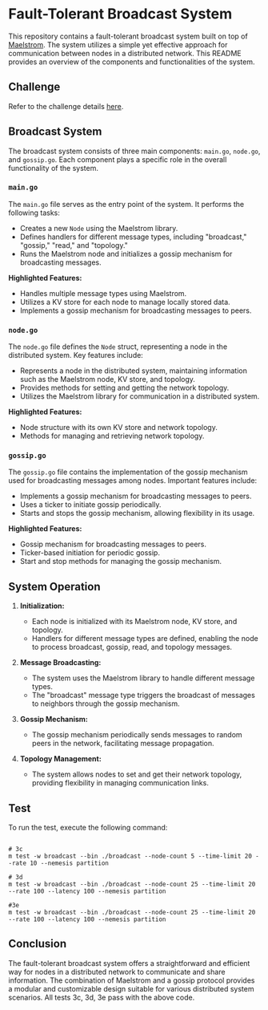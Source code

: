 # Fault-Tolerant Broadcast System

This repository contains a fault-tolerant broadcast system built on top of [Maelstrom](https://github.com/jepsen-io/maelstrom). The system utilizes a simple yet effective approach for communication between nodes in a distributed network. This README provides an overview of the components and functionalities of the system.

## Challenge

Refer to the challenge details [here](https://fly.io/dist-sys/3c/).

## Broadcast System

The broadcast system consists of three main components: `main.go`, `node.go`, and `gossip.go`. Each component plays a specific role in the overall functionality of the system.

### `main.go`

The `main.go` file serves as the entry point of the system. It performs the following tasks:

- Creates a new `Node` using the Maelstrom library.
- Defines handlers for different message types, including "broadcast," "gossip," "read," and "topology."
- Runs the Maelstrom node and initializes a gossip mechanism for broadcasting messages.

**Highlighted Features:**
- Handles multiple message types using Maelstrom.
- Utilizes a KV store for each node to manage locally stored data.
- Implements a gossip mechanism for broadcasting messages to peers.

### `node.go`

The `node.go` file defines the `Node` struct, representing a node in the distributed system. Key features include:

- Represents a node in the distributed system, maintaining information such as the Maelstrom node, KV store, and topology.
- Provides methods for setting and getting the network topology.
- Utilizes the Maelstrom library for communication in a distributed system.

**Highlighted Features:**
- Node structure with its own KV store and network topology.
- Methods for managing and retrieving network topology.

### `gossip.go`

The `gossip.go` file contains the implementation of the gossip mechanism used for broadcasting messages among nodes. Important features include:

- Implements a gossip mechanism for broadcasting messages to peers.
- Uses a ticker to initiate gossip periodically.
- Starts and stops the gossip mechanism, allowing flexibility in its usage.

**Highlighted Features:**
- Gossip mechanism for broadcasting messages to peers.
- Ticker-based initiation for periodic gossip.
- Start and stop methods for managing the gossip mechanism.

## System Operation

1. **Initialization:**
   - Each node is initialized with its Maelstrom node, KV store, and topology.
   - Handlers for different message types are defined, enabling the node to process broadcast, gossip, read, and topology messages.

2. **Message Broadcasting:**
   - The system uses the Maelstrom library to handle different message types.
   - The "broadcast" message type triggers the broadcast of messages to neighbors through the gossip mechanism.

3. **Gossip Mechanism:**
   - The gossip mechanism periodically sends messages to random peers in the network, facilitating message propagation.

4. **Topology Management:**
   - The system allows nodes to set and get their network topology, providing flexibility in managing communication links.

## Test

To run the test, execute the following command:

```

# 3c
m test -w broadcast --bin ./broadcast --node-count 5 --time-limit 20 --rate 10 --nemesis partition

# 3d
m test -w broadcast --bin ./broadcast --node-count 25 --time-limit 20 --rate 100 --latency 100 --nemesis partition

#3e
m test -w broadcast --bin ./broadcast --node-count 25 --time-limit 20 --rate 100 --latency 100 --nemesis partition

```

## Conclusion

The fault-tolerant broadcast system offers a straightforward and efficient way for nodes in a distributed network to communicate and share information. The combination of Maelstrom and a gossip protocol provides a modular and customizable design suitable for various distributed system scenarios. All tests 3c, 3d, 3e pass with the above code.
